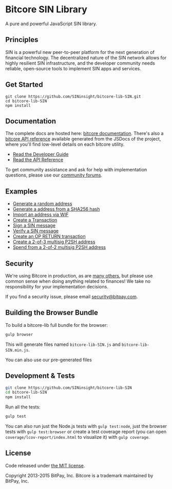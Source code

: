 Bitcore SIN Library
=======

A pure and powerful JavaScript SIN library.

## Principles

SIN is a powerful new peer-to-peer platform for the next generation of financial technology. The decentralized nature of the SIN network allows for highly resilient SIN infrastructure, and the developer community needs reliable, open-source tools to implement SIN apps and services.

## Get Started

```
git clone https://github.com/SINinsight/bitcore-lib-SIN.git
cd bitcore-lib-SIN
npm install
```


## Documentation

The complete docs are hosted here: [bitcore documentation](http://bitcore.io/guide/). There's also a [bitcore API reference](http://bitcore.io/api/) available generated from the JSDocs of the project, where you'll find low-level details on each bitcore utility.

- [Read the Developer Guide](http://bitcore.io/guide/)
- [Read the API Reference](http://bitcore.io/api/)

To get community assistance and ask for help with implementation questions, please use our [community forums](https://forum.bitcore.io/).

## Examples

* [Generate a random address](https://github.com/SINinsight/bitcore-lib-SIN/blob/master/docs/examples.md#generate-a-random-address)
* [Generate a address from a SHA256 hash](https://github.com/SINinsight/bitcore-lib-SIN/blob/master/docs/examples.md#generate-a-address-from-a-sha256-hash)
* [Import an address via WIF](https://github.com/SINinsight/bitcore-lib-SIN/blob/master/docs/examples.md#import-an-address-via-wif)
* [Create a Transaction](https://github.com/SINinsight/bitcore-lib-SIN/blob/master/docs/examples.md#create-a-transaction)
* [Sign a SIN message](https://github.com/SINinsight/bitcore-lib-SIN/blob/master/docs/examples.md#sign-a-bitcoin-message)
* [Verify a SIN message](https://github.com/SINinsight/bitcore-lib-SIN/blob/master/docs/examples.md#verify-a-bitcoin-message)
* [Create an OP RETURN transaction](https://github.com/SINinsight/bitcore-lib-SIN/blob/master/docs/examples.md#create-an-op-return-transaction)
* [Create a 2-of-3 multisig P2SH address](https://github.com/SINinsight/bitcore-lib-SIN/blob/master/docs/examples.md#create-a-2-of-3-multisig-p2sh-address)
* [Spend from a 2-of-2 multisig P2SH address](https://github.com/SINinsight/bitcore-lib-SIN/blob/master/docs/examples.md#spend-from-a-2-of-2-multisig-p2sh-address)


## Security

We're using Bitcore in production, as are [many others](http://bitcore.io#projects), but please use common sense when doing anything related to finances! We take no responsibility for your implementation decisions.

If you find a security issue, please email security@bitpay.com.

## Building the Browser Bundle

To build a bitcore-lib full bundle for the browser:

```sh
gulp browser
```

This will generate files named `bitcore-lib-SIN.js` and `bitcore-lib-SIN.min.js`.

You can also use our pre-generated files

## Development & Tests

```sh
git clone https://github.com/SINinsight/bitcore-lib-SIN
cd bitcore-lib-SIN
npm install
```

Run all the tests:

```sh
gulp test
```

You can also run just the Node.js tests with `gulp test:node`, just the browser tests with `gulp test:browser`
or create a test coverage report (you can open `coverage/lcov-report/index.html` to visualize it) with `gulp coverage`.

## License

Code released under [the MIT license](https://github.com/SINinsight/bitcore-lib-SIN/blob/master/LICENSE).

Copyright 2013-2015 BitPay, Inc. Bitcore is a trademark maintained by BitPay, Inc.
